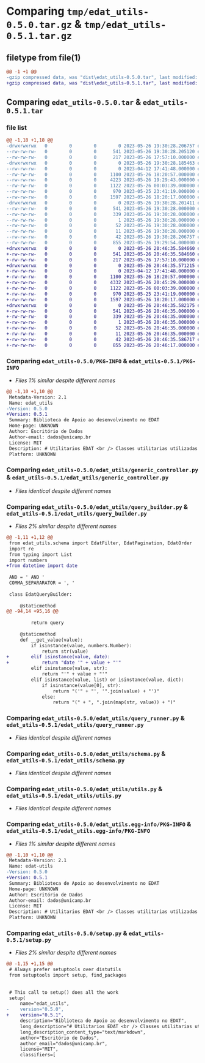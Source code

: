 # Comparing `tmp/edat_utils-0.5.0.tar.gz` & `tmp/edat_utils-0.5.1.tar.gz`

## filetype from file(1)

```diff
@@ -1 +1 @@
-gzip compressed data, was "dist\edat_utils-0.5.0.tar", last modified: Fri May 26 19:30:28 2023, max compression
+gzip compressed data, was "dist\edat_utils-0.5.1.tar", last modified: Fri May 26 20:46:35 2023, max compression
```

## Comparing `edat_utils-0.5.0.tar` & `edat_utils-0.5.1.tar`

### file list

```diff
@@ -1,18 +1,18 @@
-drwxrwxrwx   0        0        0        0 2023-05-26 19:30:28.206757 edat_utils-0.5.0/
--rw-rw-rw-   0        0        0      541 2023-05-26 19:30:28.205120 edat_utils-0.5.0/PKG-INFO
--rw-rw-rw-   0        0        0      217 2023-05-26 17:57:10.000000 edat_utils-0.5.0/README.md
-drwxrwxrwx   0        0        0        0 2023-05-26 19:30:28.185463 edat_utils-0.5.0/edat_utils/
--rw-rw-rw-   0        0        0        0 2023-04-12 17:41:48.000000 edat_utils-0.5.0/edat_utils/__init__.py
--rw-rw-rw-   0        0        0     1100 2023-05-26 18:20:57.000000 edat_utils-0.5.0/edat_utils/generic_controller.py
--rw-rw-rw-   0        0        0     4223 2023-05-26 19:29:43.000000 edat_utils-0.5.0/edat_utils/query_builder.py
--rw-rw-rw-   0        0        0     1122 2023-05-26 00:03:39.000000 edat_utils-0.5.0/edat_utils/query_runner.py
--rw-rw-rw-   0        0        0      970 2023-05-25 23:41:19.000000 edat_utils-0.5.0/edat_utils/schema.py
--rw-rw-rw-   0        0        0     1597 2023-05-26 18:20:17.000000 edat_utils-0.5.0/edat_utils/utils.py
-drwxrwxrwx   0        0        0        0 2023-05-26 19:30:28.201411 edat_utils-0.5.0/edat_utils.egg-info/
--rw-rw-rw-   0        0        0      541 2023-05-26 19:30:28.000000 edat_utils-0.5.0/edat_utils.egg-info/PKG-INFO
--rw-rw-rw-   0        0        0      339 2023-05-26 19:30:28.000000 edat_utils-0.5.0/edat_utils.egg-info/SOURCES.txt
--rw-rw-rw-   0        0        0        1 2023-05-26 19:30:28.000000 edat_utils-0.5.0/edat_utils.egg-info/dependency_links.txt
--rw-rw-rw-   0        0        0       52 2023-05-26 19:30:28.000000 edat_utils-0.5.0/edat_utils.egg-info/requires.txt
--rw-rw-rw-   0        0        0       11 2023-05-26 19:30:28.000000 edat_utils-0.5.0/edat_utils.egg-info/top_level.txt
--rw-rw-rw-   0        0        0       42 2023-05-26 19:30:28.206757 edat_utils-0.5.0/setup.cfg
--rw-rw-rw-   0        0        0      855 2023-05-26 19:29:54.000000 edat_utils-0.5.0/setup.py
+drwxrwxrwx   0        0        0        0 2023-05-26 20:46:35.584660 edat_utils-0.5.1/
+-rw-rw-rw-   0        0        0      541 2023-05-26 20:46:35.584660 edat_utils-0.5.1/PKG-INFO
+-rw-rw-rw-   0        0        0      217 2023-05-26 17:57:10.000000 edat_utils-0.5.1/README.md
+drwxrwxrwx   0        0        0        0 2023-05-26 20:46:35.571215 edat_utils-0.5.1/edat_utils/
+-rw-rw-rw-   0        0        0        0 2023-04-12 17:41:48.000000 edat_utils-0.5.1/edat_utils/__init__.py
+-rw-rw-rw-   0        0        0     1100 2023-05-26 18:20:57.000000 edat_utils-0.5.1/edat_utils/generic_controller.py
+-rw-rw-rw-   0        0        0     4332 2023-05-26 20:45:29.000000 edat_utils-0.5.1/edat_utils/query_builder.py
+-rw-rw-rw-   0        0        0     1122 2023-05-26 00:03:39.000000 edat_utils-0.5.1/edat_utils/query_runner.py
+-rw-rw-rw-   0        0        0      970 2023-05-25 23:41:19.000000 edat_utils-0.5.1/edat_utils/schema.py
+-rw-rw-rw-   0        0        0     1597 2023-05-26 18:20:17.000000 edat_utils-0.5.1/edat_utils/utils.py
+drwxrwxrwx   0        0        0        0 2023-05-26 20:46:35.582175 edat_utils-0.5.1/edat_utils.egg-info/
+-rw-rw-rw-   0        0        0      541 2023-05-26 20:46:35.000000 edat_utils-0.5.1/edat_utils.egg-info/PKG-INFO
+-rw-rw-rw-   0        0        0      339 2023-05-26 20:46:35.000000 edat_utils-0.5.1/edat_utils.egg-info/SOURCES.txt
+-rw-rw-rw-   0        0        0        1 2023-05-26 20:46:35.000000 edat_utils-0.5.1/edat_utils.egg-info/dependency_links.txt
+-rw-rw-rw-   0        0        0       52 2023-05-26 20:46:35.000000 edat_utils-0.5.1/edat_utils.egg-info/requires.txt
+-rw-rw-rw-   0        0        0       11 2023-05-26 20:46:35.000000 edat_utils-0.5.1/edat_utils.egg-info/top_level.txt
+-rw-rw-rw-   0        0        0       42 2023-05-26 20:46:35.586717 edat_utils-0.5.1/setup.cfg
+-rw-rw-rw-   0        0        0      855 2023-05-26 20:46:17.000000 edat_utils-0.5.1/setup.py
```

### Comparing `edat_utils-0.5.0/PKG-INFO` & `edat_utils-0.5.1/PKG-INFO`

 * *Files 1% similar despite different names*

```diff
@@ -1,10 +1,10 @@
 Metadata-Version: 2.1
 Name: edat_utils
-Version: 0.5.0
+Version: 0.5.1
 Summary: Biblioteca de Apoio ao desenvolvimento no EDAT
 Home-page: UNKNOWN
 Author: Escritório de Dados
 Author-email: dados@unicamp.br
 License: MIT
 Description: # Utilitarios EDAT <br /> Classes utilitarias utilizadas pelo EDAT.
 Platform: UNKNOWN
```

### Comparing `edat_utils-0.5.0/edat_utils/generic_controller.py` & `edat_utils-0.5.1/edat_utils/generic_controller.py`

 * *Files identical despite different names*

### Comparing `edat_utils-0.5.0/edat_utils/query_builder.py` & `edat_utils-0.5.1/edat_utils/query_builder.py`

 * *Files 2% similar despite different names*

```diff
@@ -1,11 +1,12 @@
 from edat_utils.schema import EdatFilter, EdatPagination, EdatOrder
 import re
 from typing import List
 import numbers
+from datetime import date
 
 AND = ' AND '
 COMMA_SEPARARATOR = ', '
 
 class EdatQueryBuilder:
 
     @staticmethod
@@ -94,14 +95,16 @@
        
         return query
 
     @staticmethod
     def __get_value(value):
         if isinstance(value, numbers.Number):
             return str(value)
+        elif isinstance(value, date):
+            return "date '" + value + "'"
         elif isinstance(value, str):
             return "'" + value + "'"
         elif isinstance(value, list) or isinstance(value, dict):
             if isinstance(value[0], str):
                 return "('" + "', '".join(value) + "')"
             else:
                 return "(" + ", ".join(map(str, value)) + ")"
```

### Comparing `edat_utils-0.5.0/edat_utils/query_runner.py` & `edat_utils-0.5.1/edat_utils/query_runner.py`

 * *Files identical despite different names*

### Comparing `edat_utils-0.5.0/edat_utils/schema.py` & `edat_utils-0.5.1/edat_utils/schema.py`

 * *Files identical despite different names*

### Comparing `edat_utils-0.5.0/edat_utils/utils.py` & `edat_utils-0.5.1/edat_utils/utils.py`

 * *Files identical despite different names*

### Comparing `edat_utils-0.5.0/edat_utils.egg-info/PKG-INFO` & `edat_utils-0.5.1/edat_utils.egg-info/PKG-INFO`

 * *Files 1% similar despite different names*

```diff
@@ -1,10 +1,10 @@
 Metadata-Version: 2.1
 Name: edat-utils
-Version: 0.5.0
+Version: 0.5.1
 Summary: Biblioteca de Apoio ao desenvolvimento no EDAT
 Home-page: UNKNOWN
 Author: Escritório de Dados
 Author-email: dados@unicamp.br
 License: MIT
 Description: # Utilitarios EDAT <br /> Classes utilitarias utilizadas pelo EDAT.
 Platform: UNKNOWN
```

### Comparing `edat_utils-0.5.0/setup.py` & `edat_utils-0.5.1/setup.py`

 * *Files 2% similar despite different names*

```diff
@@ -1,15 +1,15 @@
 # Always prefer setuptools over distutils
 from setuptools import setup, find_packages
 
 
 # This call to setup() does all the work
 setup(
     name="edat_utils",
-    version="0.5.0",
+    version="0.5.1",
     description="Biblioteca de Apoio ao desenvolvimento no EDAT",
     long_description="# Utilitarios EDAT <br /> Classes utilitarias utilizadas pelo EDAT.",
     long_description_content_type="text/markdown",
     author="Escritório de Dados",
     author_email="dados@unicamp.br",
     license="MIT",
     classifiers=[
```

